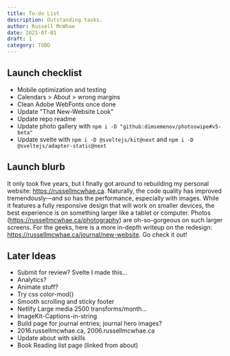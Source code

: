 ```yaml
---
title: To-do List
description: Outstanding tasks.
author: Russell McWhae
date: 2021-07-01
draft: 1
category: TODO
---
```


## Launch checklist

-   Mobile optimization and testing
-   Calendars > About > wrong margins
-   Clean Adobe WebFonts once done
-   Update "That New-Website Look"
-   Update repo readme
-   Update photo gallery with `npm i -D "github:dimsemenov/photoswipe#v5-beta"`
-   Update svelte with `npm i -D @sveltejs/kit@next` and `npm i -D @sveltejs/adapter-static@next`

## Launch blurb

It only took five years, but I finally got around to rebuilding my personal website: https://russellmcwhae.ca. Naturally, the code quality has improved tremendously—and so has the performance, especially with images. While it features a fully responsive design that will work on smaller devices, the best experience is on something larger like a tablet or computer. Photos (https://russellmcwhae.ca/photography) are oh-so-gorgeous on such larger screens. For the geeks, here is a more in-depth writeup on the redesign: https://russellmcwhae.ca/journal/new-website. Go check it out!

## Later Ideas

-   Submit for review? Svelte I made this…
-   Analytics?
-   Animate stuff?
-   Try css color-mod()
-   Smooth scrolling and sticky footer
-   Netlify Large media 2500 transforms/month…
-   ImageKit-Captions-in-string
-   Build <category> page for journal entries; journal hero images?
-   2016.russellmcwhae.ca, 2006.russellmcwhae.ca
-   Update about with skills
-   Book Reading list page (linked from about)
